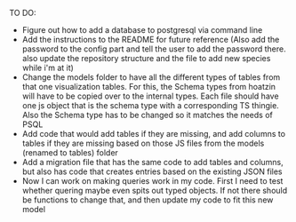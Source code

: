 TO DO:

- Figure out how to add a database to postgresql via command line
- Add the instructions to the README for future reference (Also add the password to the config part and tell the user to add the password there. also update the repository structure and the file to add new species while i'm at it)
- Change the models folder to have all the different types of tables from that one visualization tables. For this, the Schema types from hoatzin will have to be copied over to the internal types. Each file should have one js object that is the schema type with a corresponding TS thingie. Also the Schema type has to be changed so it matches the needs of PSQL
- Add code that would add tables if they are missing, and add columns to tables if they are missing based on those JS files from the models (renamed to tables) folder
- Add a migration file that has the same code to add tables and columns, but also has code that creates entries based on the existing JSON files
- Now I can work on making queries work in my code. First I need to test whether quering maybe even spits out typed objects. If not there should be functions to change that, and then update my code to fit this new model